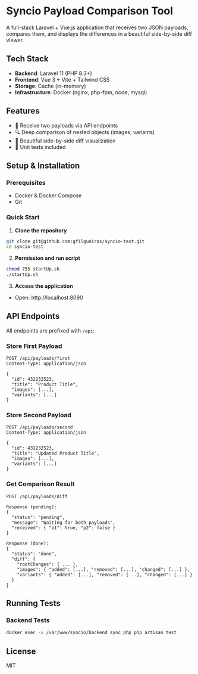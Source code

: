 # Syncio Payload Comparison Tool

A full-stack Laravel + Vue.js application that receives two JSON payloads, compares them, and displays the differences in a beautiful side-by-side diff viewer.

## Tech Stack

- **Backend**: Laravel 11 (PHP 8.3+)
- **Frontend**: Vue 3 + Vite + Tailwind CSS
- **Storage**: Cache (in-memory)
- **Infrastructure**: Docker (nginx, php-fpm, node, mysql)

## Features

- 🎯 Receive two payloads via API endpoints
- 🔍 Deep comparison of nested objects (images, variants)
- 🎨 Beautiful side-by-side diff visualization
- 🧪 Unit tests included

## Setup & Installation

### Prerequisites

- Docker & Docker Compose
- Git

### Quick Start

1. **Clone the repository**

```bash
git clone git@github.com:gfilgueiras/syncio-test.git
cd syncio-test
```

2. **Permission and run script**

```bash
chmod 755 startUp.sh
./startUp.sh
```

3. **Access the application**

- Open: http://localhost:8090

## API Endpoints

All endpoints are prefixed with `/api`:

### Store First Payload

```
POST /api/payloads/first
Content-Type: application/json

{
  "id": 432232523,
  "title": "Product Title",
  "images": [...],
  "variants": [...]
}
```

### Store Second Payload

```
POST /api/payloads/second
Content-Type: application/json

{
  "id": 432232523,
  "title": "Updated Product Title",
  "images": [...],
  "variants": [...]
}
```

### Get Comparison Result

```
POST /api/payloads/diff

Response (pending):
{
  "status": "pending",
  "message": "Waiting for both payloads",
  "received": { "p1": true, "p2": false }
}

Response (done):
{
  "status": "done",
  "diff": {
    "rootChanges": { ... },
    "images": { "added": [...], "removed": [...], "changed": [...] },
    "variants": { "added": [...], "removed": [...], "changed": [...] }
  }
}
```

## Running Tests

### Backend Tests

```bash
docker exec -w /var/www/syncio/backend sync_php php artisan test
```

## License

MIT

